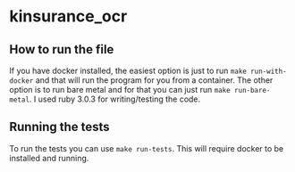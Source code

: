 # kinsurance_ocr

## How to run the file

If you have docker installed, the easiest option is just to run `make run-with-docker` and that will run the program for you from a container. The other option is to run bare metal and for that you can just run `make run-bare-metal`. I used ruby 3.0.3 for writing/testing the code. 

## Running the tests

To run the tests you can use `make run-tests`. This will require docker to be installed and running.